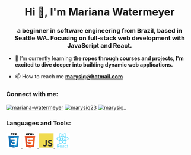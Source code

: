 <h1 align="center">Hi 👋, I'm Mariana Watermeyer</h1>
<h3 align="center">a beginner in software engineering from Brazil, based in Seattle WA. Focusing on full-stack web development with JavaScript and React.</h3>

- 🌱 I’m currently learning **the ropes through courses and projects, I'm excited to dive deeper into building dynamic web applications.**

- 📫 How to reach me **marysiq@hotmail.com**

<h3 align="left">Connect with me:</h3>
<p align="left">
<a href="https://linkedin.com/in/mariana-watermeyer" target="blank"><img align="center" src="https://raw.githubusercontent.com/rahuldkjain/github-profile-readme-generator/master/src/images/icons/Social/linked-in-alt.svg" alt="mariana-watermeyer" height="30" width="40" /></a>
<a href="https://fb.com/marysiq23" target="blank"><img align="center" src="https://raw.githubusercontent.com/rahuldkjain/github-profile-readme-generator/master/src/images/icons/Social/facebook.svg" alt="marysiq23" height="30" width="40" /></a>
<a href="https://instagram.com/marysiq_" target="blank"><img align="center" src="https://raw.githubusercontent.com/rahuldkjain/github-profile-readme-generator/master/src/images/icons/Social/instagram.svg" alt="marysiq_" height="30" width="40" /></a>
</p>

<h3 align="left">Languages and Tools:</h3>
<p align="left"> <a href="https://www.w3schools.com/css/" target="_blank" rel="noreferrer"> <img src="https://raw.githubusercontent.com/devicons/devicon/master/icons/css3/css3-original-wordmark.svg" alt="css3" width="40" height="40"/> </a> <a href="https://www.w3.org/html/" target="_blank" rel="noreferrer"> <img src="https://raw.githubusercontent.com/devicons/devicon/master/icons/html5/html5-original-wordmark.svg" alt="html5" width="40" height="40"/> </a> <a href="https://developer.mozilla.org/en-US/docs/Web/JavaScript" target="_blank" rel="noreferrer"> <img src="https://raw.githubusercontent.com/devicons/devicon/master/icons/javascript/javascript-original.svg" alt="javascript" width="40" height="40"/> </a> <a href="https://reactjs.org/" target="_blank" rel="noreferrer"> <img src="https://raw.githubusercontent.com/devicons/devicon/master/icons/react/react-original-wordmark.svg" alt="react" width="40" height="40"/> </a> </p>
